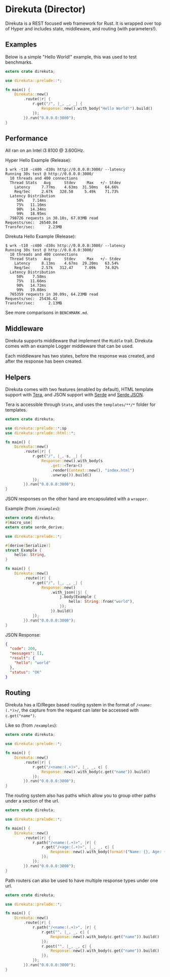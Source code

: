 # Direkuta (Director)

Direkuta is a REST focused web framework for Rust. It is wrapped over top of Hyper and includes state, middleware, and routing (with parameters!).

## Examples

Below is a simple "Hello World!" example, this was used to test benchmarks.

```rust
extern crate direkuta;

use direkuta::prelude::*;

fn main() {
    Direkuta::new()
        .route(|r| {
            r.get("/", |_, _, _| {
                Response::new().with_body("Hello World!").build()
            });
        }).run("0.0.0.0:3000");
}
```

## Performance

All ran on an Intel i3 8100 @ 3.60GHz.

Hyper Hello Example (Release):

```console
$ wrk -t10 -c400 -d30s http://0.0.0.0:3000/ --latency
Running 30s test @ http://0.0.0.0:3000/
  10 threads and 400 connections
  Thread Stats   Avg      Stdev     Max   +/- Stdev
    Latency     7.77ms    4.63ms  31.50ms   64.66%
    Req/Sec     2.67k   328.58     5.49k    71.73%
  Latency Distribution
     50%    7.14ms
     75%   11.16ms
     90%   14.34ms
     99%   18.95ms
  798726 requests in 30.10s, 67.03MB read
Requests/sec:  26540.04
Transfer/sec:      2.23MB
```

Direkuta Hello Example (Release):

```console
$ wrk -t10 -c400 -d30s http://0.0.0.0:3000/ --latency
Running 30s test @ http://0.0.0.0:3000/
  10 threads and 400 connections
  Thread Stats   Avg      Stdev     Max   +/- Stdev
    Latency     8.13ms    4.67ms  29.20ms   63.54%
    Req/Sec     2.57k   312.47     7.09k    74.02%
  Latency Distribution
     50%    7.58ms
     75%   11.66ms
     90%   14.72ms
     99%   19.08ms
  765359 requests in 30.09s, 64.23MB read
Requests/sec:  25436.42
Transfer/sec:      2.13MB
```

See more comparisons in `BENCHMARK.md`.

## Middleware

Direkuta supports middleware that implement the `Middle` trait. Direkuta comes with an example Logger middleware that can be used.

Each middleware has two states, before the response was created, and after the response has been created.

## Helpers

Direkuta comes with two features (enabled by default), HTML template support with [Tera](https://github.com/Keats/tera), and JSON support with [Serde](https://github.com/serde-rs/serde) and [Serde JSON](https://github.com/serde-rs/json).

Tera is accessible through `State`, and uses the `templates/**/*` folder for templates.

```rust
extern crate direkuta;

use direkuta::prelude::*;sp
use direkuta::prelude::html::*;

fn main() {
    Direkuta::new()
        .route(|r| {
            r.get("/", |_, s, _| {
                Response::new().with_body(s
                    .get::<Tera>()
                    .render(Context::new(), "index.html")
                    .unwrap()).build()
            });
        }).run("0.0.0.0:3000");
}
```

JSON responses on the other hand are encapsulated with a `wrapper`.

Example (from `/examples`):

```rust
extern crate direkuta;
#[macro_use]
extern crate serde_derive;

use direkuta::prelude::*;

#[derive(Serialize)]
struct Example {
    hello: String,
}

fn main() {
    Direkuta::new()
        .route(|r| {
            r.get("/", |_, _, _| {
                Response::new()
                    .with_json(|j| {
                        j.body(Example {
                            hello: String::from("world"),
                        });
                    }).build()
            });
        }).run("0.0.0.0:3000");
}
```

JSON Response:

```json
{
  "code": 200,
  "messages": [],
  "result": {
    "hello": "world"
  },
  "status": "OK"
}
```

## Routing

Direkuta has a ID/Regex based routing system in the format of `/<name:(.*)>/`, the capture from the request can later be accessed with `c.get("name")`.

Like so (from `/examples`):

```rust
extern crate direkuta;

use direkuta::prelude::*;

fn main() {
    Direkuta::new()
        .route(|r| {
            r.get("/<name:(.+)>", |_, _, c| {
                Response::new().with_body(c.get("name")).build()
            });
        }).run("0.0.0.0:3000");
}
```

The routing system also has paths which allow you to group other paths under a section of the url.

```rust
extern crate direkuta;

use direkuta::prelude::*;

fn main() {
    Direkuta::new()
        .route(|r| {
            r.path("/<name:(.+)>", |r| {
                r.get("/<age:(.+)>", |_, _, c| {
                    Response::new().with_body(format!("Name: {}, Age: {}", c.get("name"), c.get("age"))).build()
                });
            });
        }).run("0.0.0.0:3000");
}
```

Path routers can also be used to have multiple response types under one url.

```rust
extern crate direkuta;

use direkuta::prelude::*;

fn main() {
    Direkuta::new()
        .route(|r| {
            r.path("/<name:(.+)>", |r| {
                r.get("", |_, _, c| {
                    Response::new().with_body(c.get("name")).build()
                });
                r.post("", |_, _, c| {
                    Response::new().with_body(c.get("name")).build()
                });
            });
        }).run("0.0.0.0:3000");
}
```
